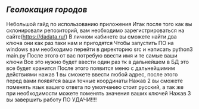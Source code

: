 ***Геолокация городов***
-------------------------
Небольшой гайд по использованию приложения
Итак после того как вы склонировали репозиторий, вам необходимо зарегистрироваться на сайте(https://dadata.ru/)
В личном кабинете вы сможете найти два ключа они как раз таки нам и пригодятся
Чтобы запустить ПО на windows вам необходимо перейти в директорию src и написать python3 main.py 
После этого от вас потребую ввести имя и те самые ваши ключи 
Все это нужно будет ввести один раз тк в дальнейшем в БД это все будет хранится 
После этого появится меню с дальнейшимим действиями 
нажав 1 вы сможете ввести любой адрес, после этого перед вами появятся ваши точные координаты 
Нажав 2 вы сможете поменять язык вашего ответа по умолчанию стоит русский, а так же при необходимости можете поменять значения ваших ключей 
Нажав 3 вы завершить работу ПО
УДАЧИ!!!!
